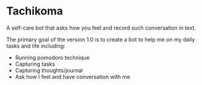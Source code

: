 # Tachikoma

A self-care bot that asks how you feel and record such conversation in text.

The primary goal of the version 1.0 is to create a bot to help me on my daily
tasks and life including:

* Running pomodoro technique
* Capturing tasks
* Capturing thoughts/journal
* Ask how I feel and have conversation with me

